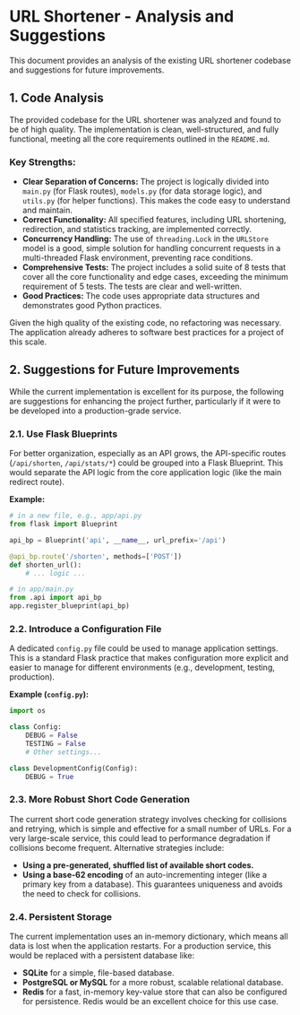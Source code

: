 # URL Shortener - Analysis and Suggestions

This document provides an analysis of the existing URL shortener codebase and suggestions for future improvements.

## 1. Code Analysis

The provided codebase for the URL shortener was analyzed and found to be of high quality. The implementation is clean, well-structured, and fully functional, meeting all the core requirements outlined in the `README.md`.

### Key Strengths:
- **Clear Separation of Concerns:** The project is logically divided into `main.py` (for Flask routes), `models.py` (for data storage logic), and `utils.py` (for helper functions). This makes the code easy to understand and maintain.
- **Correct Functionality:** All specified features, including URL shortening, redirection, and statistics tracking, are implemented correctly.
- **Concurrency Handling:** The use of `threading.Lock` in the `URLStore` model is a good, simple solution for handling concurrent requests in a multi-threaded Flask environment, preventing race conditions.
- **Comprehensive Tests:** The project includes a solid suite of 8 tests that cover all the core functionality and edge cases, exceeding the minimum requirement of 5 tests. The tests are clear and well-written.
- **Good Practices:** The code uses appropriate data structures and demonstrates good Python practices.

Given the high quality of the existing code, no refactoring was necessary. The application already adheres to software best practices for a project of this scale.

## 2. Suggestions for Future Improvements

While the current implementation is excellent for its purpose, the following are suggestions for enhancing the project further, particularly if it were to be developed into a production-grade service.

### 2.1. Use Flask Blueprints
For better organization, especially as an API grows, the API-specific routes (`/api/shorten`, `/api/stats/*`) could be grouped into a Flask Blueprint. This would separate the API logic from the core application logic (like the main redirect route).

**Example:**
```python
# in a new file, e.g., app/api.py
from flask import Blueprint

api_bp = Blueprint('api', __name__, url_prefix='/api')

@api_bp.route('/shorten', methods=['POST'])
def shorten_url():
    # ... logic ...

# in app/main.py
from .api import api_bp
app.register_blueprint(api_bp)
```

### 2.2. Introduce a Configuration File
A dedicated `config.py` file could be used to manage application settings. This is a standard Flask practice that makes configuration more explicit and easier to manage for different environments (e.g., development, testing, production).

**Example (`config.py`):**
```python
import os

class Config:
    DEBUG = False
    TESTING = False
    # Other settings...

class DevelopmentConfig(Config):
    DEBUG = True
```

### 2.3. More Robust Short Code Generation
The current short code generation strategy involves checking for collisions and retrying, which is simple and effective for a small number of URLs. For a very large-scale service, this could lead to performance degradation if collisions become frequent. Alternative strategies include:
- **Using a pre-generated, shuffled list of available short codes.**
- **Using a base-62 encoding** of an auto-incrementing integer (like a primary key from a database). This guarantees uniqueness and avoids the need to check for collisions.

### 2.4. Persistent Storage
The current implementation uses an in-memory dictionary, which means all data is lost when the application restarts. For a production service, this would be replaced with a persistent database like:
- **SQLite** for a simple, file-based database.
- **PostgreSQL or MySQL** for a more robust, scalable relational database.
- **Redis** for a fast, in-memory key-value store that can also be configured for persistence. Redis would be an excellent choice for this use case.
